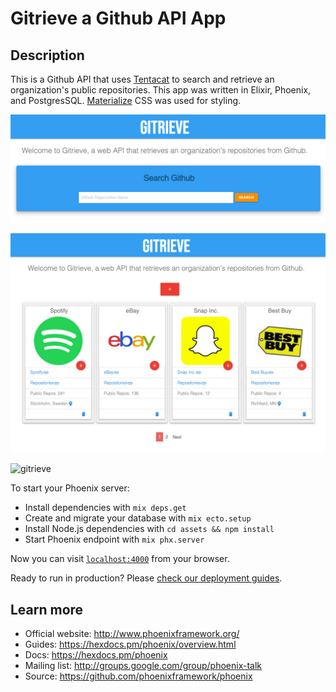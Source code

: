 # Gitrieve a Github API App

## Description
This is a Github API that uses [Tentacat](https://hexdocs.pm/tentacat/readme.html) to search and retrieve an organization's public repositories. This app was written in Elixir, Phoenix, and PostgresSQL. [Materialize](https://materializecss.com/showcase.html) CSS was used for styling.

![gitrieve](gitrieve-search.png)

![gitrieve](gitrieve_main.png)

![gitrieve](gitrieve-repos.png)


To start your Phoenix server:

  * Install dependencies with `mix deps.get`
  * Create and migrate your database with `mix ecto.setup`
  * Install Node.js dependencies with `cd assets && npm install`
  * Start Phoenix endpoint with `mix phx.server`

Now you can visit [`localhost:4000`](http://localhost:4000) from your browser.

Ready to run in production? Please [check our deployment guides](https://hexdocs.pm/phoenix/deployment.html).

## Learn more

  * Official website: http://www.phoenixframework.org/
  * Guides: https://hexdocs.pm/phoenix/overview.html
  * Docs: https://hexdocs.pm/phoenix
  * Mailing list: http://groups.google.com/group/phoenix-talk
  * Source: https://github.com/phoenixframework/phoenix
